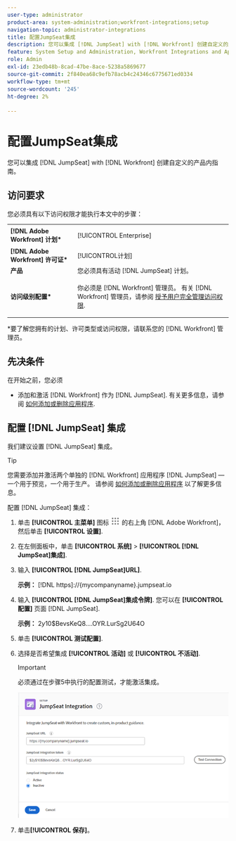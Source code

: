 ```yaml
---
user-type: administrator
product-area: system-administration;workfront-integrations;setup
navigation-topic: administrator-integrations
title: 配置JumpSeat集成
description: 您可以集成 [!DNL JumpSeat] with [!DNL Workfront] 创建自定义的产品内指南。
feature: System Setup and Administration, Workfront Integrations and Apps
role: Admin
exl-id: 23edb48b-8cad-47be-8ace-5238a5869677
source-git-commit: 2f840ea68c9efb78acb4c24346c6775671ed0334
workflow-type: tm+mt
source-wordcount: '245'
ht-degree: 2%

---
```


# 配置JumpSeat集成

您可以集成 [!DNL JumpSeat] with [!DNL Workfront] 创建自定义的产品内指南。

## 访问要求

您必须具有以下访问权限才能执行本文中的步骤：

<table style="table-layout:auto"> 
 <col> 
 <col> 
 <tbody> 
  <tr> 
   <td role="rowheader"><strong>[!DNL Adobe Workfront] 计划*</strong></td> 
   <td> <p>[!UICONTROL Enterprise] </p> </td> 
  </tr> 
  <tr> 
   <td role="rowheader"><strong>[!DNL Adobe Workfront] 许可证*</strong></td> 
   <td>[!UICONTROL计划]</td> 
  </tr> 
  <tr> 
   <td role="rowheader"><strong>产品</strong></td> 
   <td>您必须具有活动 [!DNL JumpSeat] 计划。</td> 
  </tr> 
  <tr> 
   <td role="rowheader"><strong>访问级别配置*</strong></td> 
   <td> <p> 你必须是 [!DNL Workfront] 管理员。 有关 [!DNL Workfront] 管理员，请参阅 <a href="../../administration-and-setup/add-users/configure-and-grant-access/grant-a-user-full-administrative-access.md" class="MCXref xref">授予用户完全管理访问权限</a>.</p> </td> 
  </tr> 
 </tbody> 
</table>

&#42;要了解您拥有的计划、许可类型或访问权限，请联系您的 [!DNL Workfront] 管理员。

## 先决条件

在开始之前，您必须

* 添加和激活 [!DNL Workfront] 作为 [!DNL JumpSeat]. 有关更多信息，请参阅 [如何添加或删除应用程序](https://support.jumpseat.io/article/how-to-add-an-application/).

## 配置 [!DNL JumpSeat] 集成

我们建议设置 [!DNL JumpSeat] 集成。

>[!TIP]
>
>您需要添加并激活两个单独的 [!DNL Workfront] 应用程序 [!DNL JumpSeat] — 一个用于预览，一个用于生产。 请参阅 [如何添加或删除应用程序](https://support.jumpseat.io/article/how-to-add-an-application/) 以了解更多信息。

配置 [!DNL JumpSeat] 集成：

1. 单击 **[!UICONTROL 主菜单]** 图标 ![](assets/main-menu-icon.png) 的右上角 [!DNL Adobe Workfront]，然后单击 **[!UICONTROL 设置]**.
1. 在左侧面板中，单击 **[!UICONTROL 系统]** > **[!UICONTROL [!DNL JumpSeat]集成]**.
1. 输入 **[!UICONTROL [!DNL JumpSeat]URL]**.

   **示例：** [!DNL https]://{mycompanyname}.jumpseat.io

1. 输入 **[!UICONTROL [!DNL JumpSeat]集成令牌]**. 您可以在 **[!UICONTROL 配置]** 页面 [!DNL JumpSeat].

   **示例：** $2y$10$BevsKeQ8....OYR.LurSg2U64O

1. 单击 **[!UICONTROL 测试配置]**.
1. 选择是否希望集成 **[!UICONTROL 活动]** 或 **[!UICONTROL 不活动]**.

   >[!IMPORTANT]
   >
   >必须通过在步骤5中执行的配置测试，才能激活集成。

   ![JumpSeat集成页面](assets/jumpseat-integration-page.png)

1. 单击&#x200B;**[!UICONTROL 保存]**。

